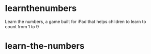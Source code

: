 # learnthenumbers
Learn the numbers, a game built for iPad that helps children to learn to count from 1 to 9
# learn-the-numbers
